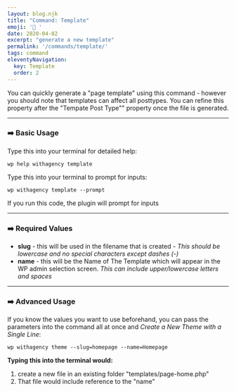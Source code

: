 ```yaml
---
layout: blog.njk
title: "Command: Template"
emoji: '🧨 '
date: 2020-04-02
excerpt: "generate a new template"
permalink: '/commands/template/'
tags: command
eleventyNavigation:
  key: Template
  order: 2
---
```


You can quickly generate a "page template" using this command - however you should note that templates can affect all posttypes. You can refine this property after the "Tempate Post Type"" property once the file is generated.

***

### ➡️ Basic Usage

Type this into your terminal for detailed help:
```
wp help withagency template
```
Type this into your terminal to prompt for inputs:
```
wp withagency template --prompt
```

If you run this code, the plugin will prompt for inputs

***

### ➡️ Required Values
- **slug** - this will be used in the filename that is created - *This should be lowercase and no special characters except dashes (-)*
- **name** - this will be the Name of The Template which will appear in the WP admin selection screen.  *This can include upper/lowercase letters and spaces*


***

### ➡️ Advanced Usage
If you know the values you want to use beforehand, you can pass the parameters into the command all at once and *Create a New Theme with a Single Line*:

```
wp withagency theme --slug=homepage --name=Homepage
```

**Typing this into the terminal would:**
1. create a new file in an existing folder "templates/page-home.php" 
2. That file would include reference to the "name"
